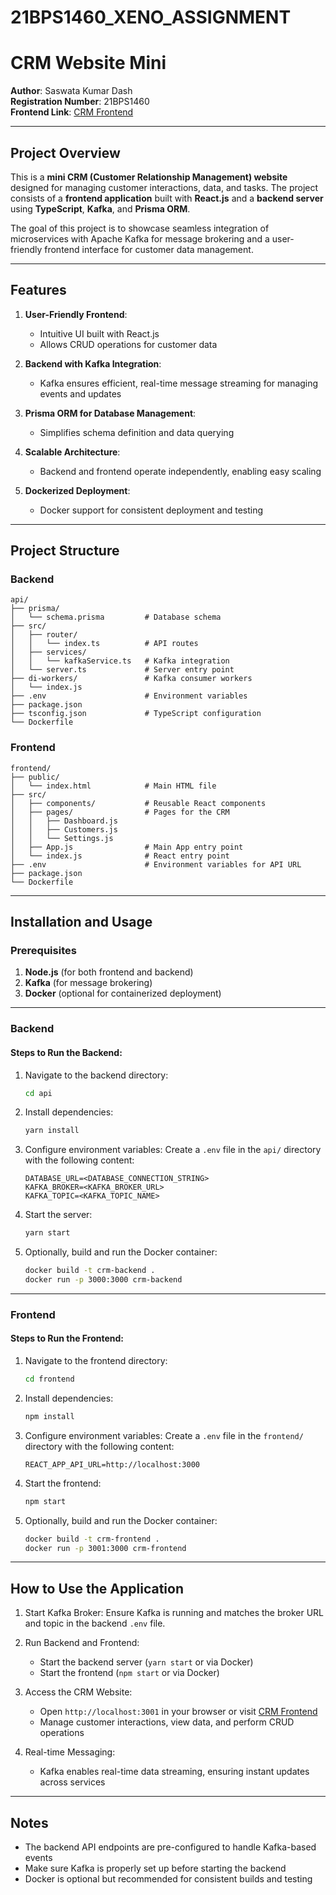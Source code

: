 # 21BPS1460_XENO_ASSIGNMENT
# CRM Website Mini

**Author**: Saswata Kumar Dash  
**Registration Number**: 21BPS1460  
**Frontend Link**: [CRM Frontend](https://21-bps-1460-xeno-assignment.vercel.app/audiences)

---

## Project Overview

This is a **mini CRM (Customer Relationship Management) website** designed for managing customer interactions, data, and tasks. The project consists of a **frontend application** built with **React.js** and a **backend server** using **TypeScript**, **Kafka**, and **Prisma ORM**.

The goal of this project is to showcase seamless integration of microservices with Apache Kafka for message brokering and a user-friendly frontend interface for customer data management.

---

## Features

1. **User-Friendly Frontend**:
   - Intuitive UI built with React.js
   - Allows CRUD operations for customer data

2. **Backend with Kafka Integration**:
   - Kafka ensures efficient, real-time message streaming for managing events and updates

3. **Prisma ORM for Database Management**:
   - Simplifies schema definition and data querying

4. **Scalable Architecture**:
   - Backend and frontend operate independently, enabling easy scaling

5. **Dockerized Deployment**:
   - Docker support for consistent deployment and testing

---

## Project Structure

### Backend

```plaintext
api/
├── prisma/
│   └── schema.prisma         # Database schema
├── src/
│   ├── router/
│   │   └── index.ts          # API routes
│   ├── services/
│   │   └── kafkaService.ts   # Kafka integration
│   └── server.ts             # Server entry point
├── di-workers/               # Kafka consumer workers
│   └── index.js
├── .env                      # Environment variables
├── package.json
├── tsconfig.json             # TypeScript configuration
└── Dockerfile
```

### Frontend

```plaintext
frontend/
├── public/
│   └── index.html            # Main HTML file
├── src/
│   ├── components/           # Reusable React components
│   ├── pages/                # Pages for the CRM
│   │   ├── Dashboard.js
│   │   ├── Customers.js
│   │   └── Settings.js
│   ├── App.js                # Main App entry point
│   └── index.js              # React entry point
├── .env                      # Environment variables for API URL
├── package.json
└── Dockerfile
```

---

## Installation and Usage

### Prerequisites

1. **Node.js** (for both frontend and backend)
2. **Kafka** (for message brokering)
3. **Docker** (optional for containerized deployment)

---

### Backend

#### Steps to Run the Backend:

1. Navigate to the backend directory:
   ```bash
   cd api
   ```

2. Install dependencies:
   ```bash
   yarn install
   ```

3. Configure environment variables:
   Create a `.env` file in the `api/` directory with the following content:
   ```plaintext
   DATABASE_URL=<DATABASE_CONNECTION_STRING>
   KAFKA_BROKER=<KAFKA_BROKER_URL>
   KAFKA_TOPIC=<KAFKA_TOPIC_NAME>
   ```

4. Start the server:
   ```bash
   yarn start
   ```

5. Optionally, build and run the Docker container:
   ```bash
   docker build -t crm-backend .
   docker run -p 3000:3000 crm-backend
   ```

---

### Frontend

#### Steps to Run the Frontend:

1. Navigate to the frontend directory:
   ```bash
   cd frontend
   ```

2. Install dependencies:
   ```bash
   npm install
   ```

3. Configure environment variables:
   Create a `.env` file in the `frontend/` directory with the following content:
   ```plaintext
   REACT_APP_API_URL=http://localhost:3000
   ```

4. Start the frontend:
   ```bash
   npm start
   ```

5. Optionally, build and run the Docker container:
   ```bash
   docker build -t crm-frontend .
   docker run -p 3001:3000 crm-frontend
   ```

---

## How to Use the Application

1. Start Kafka Broker:
   Ensure Kafka is running and matches the broker URL and topic in the backend `.env` file.

2. Run Backend and Frontend:
   - Start the backend server (`yarn start` or via Docker)
   - Start the frontend (`npm start` or via Docker)

3. Access the CRM Website:
   - Open `http://localhost:3001` in your browser or visit [CRM Frontend](https://21-bps-1460-xeno-assignment.vercel.app/audiences)
   - Manage customer interactions, view data, and perform CRUD operations

4. Real-time Messaging:
   - Kafka enables real-time data streaming, ensuring instant updates across services

---

## Notes

- The backend API endpoints are pre-configured to handle Kafka-based events
- Make sure Kafka is properly set up before starting the backend
- Docker is optional but recommended for consistent builds and testing

